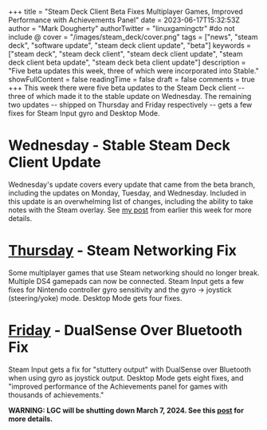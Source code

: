 +++
title = "Steam Deck Client Beta Fixes Multiplayer Games, Improved Performance with Achievements Panel"
date = 2023-06-17T15:32:53Z
author = "Mark Dougherty"
authorTwitter = "linuxgamingctr" #do not include @
cover = "/images/steam_deck/cover.png"
tags = ["news", "steam deck", "software update", "steam deck client update", "beta"]
keywords = ["steam deck", "steam deck client", "steam deck client update", "steam deck client beta update", "steam deck beta client update"]
description = "Five beta updates this week, three of which were incorporated into Stable."
showFullContent = false
readingTime = false
draft = false
comments = true
+++
This week there were five beta updates to the Steam Deck client -- three of which made it to the stable update on Wednesday. The remaining two updates -- shipped on Thursday and Friday respectively -- gets a few fixes for Steam Input gyro and Desktop Mode.

# Wednesday - Stable Steam Deck Client Update
Wednesday's update covers every update that came from the beta branch, including the updates on Monday, Tuesday, and Wednesday. Included in this update is an overwhelming list of changes, including the ability to take notes with the Steam overlay. See [my post](https://linuxgamingcentral.com/posts/steam-client-update-6-14-2023/) from earlier this week for more details.

# [Thursday](https://steamcommunity.com/games/1675200/announcements/detail/6662560248443554994) - Steam Networking Fix
Some multiplayer games that use Steam networking should no longer break. Multiple DS4 gamepads can now be connected. Steam Input gets a few fixes for Nintendo controller gyro sensitivity and the gyro -> joystick (steering/yoke) mode. Desktop Mode gets four fixes.

# [Friday](https://steamcommunity.com/games/1675200/announcements/detail/6662560248447081529) - DualSense Over Bluetooth Fix
Steam Input gets a fix for "stuttery output" with DualSense over Bluetooth when using gyro as joystick output. Desktop Mode gets eight fixes, and "improved performance of the Achievements panel for games with thousands of achievements."

**WARNING: LGC will be shutting down March 7, 2024. See this [post](https://linuxgamingcentral.com/posts/the-end-of-lgc/) for more details.**

